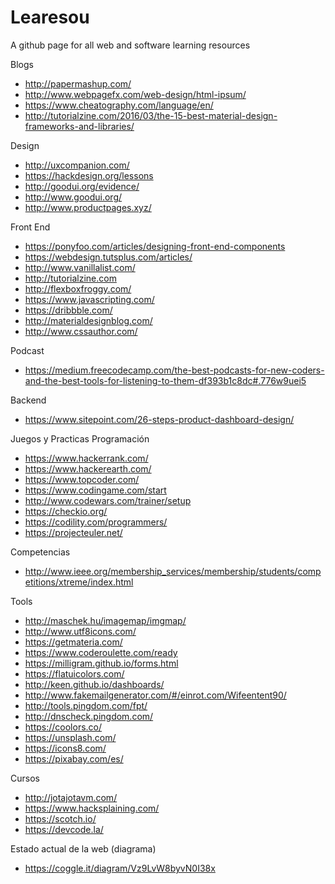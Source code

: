 # Learesou
A github page for all web and software learning resources

Blogs
* http://papermashup.com/
* http://www.webpagefx.com/web-design/html-ipsum/
* https://www.cheatography.com/language/en/
* http://tutorialzine.com/2016/03/the-15-best-material-design-frameworks-and-libraries/

Design
* http://uxcompanion.com/
* https://hackdesign.org/lessons
* http://goodui.org/evidence/
* http://www.goodui.org/
* http://www.productpages.xyz/


Front End
* https://ponyfoo.com/articles/designing-front-end-components
* https://webdesign.tutsplus.com/articles/
* http://www.vanillalist.com/
* http://tutorialzine.com
* http://flexboxfroggy.com/
* https://www.javascripting.com/
* https://dribbble.com/
* http://materialdesignblog.com/
* http://www.cssauthor.com/



Podcast
* https://medium.freecodecamp.com/the-best-podcasts-for-new-coders-and-the-best-tools-for-listening-to-them-df393b1c8dc#.776w9uei5

Backend
* https://www.sitepoint.com/26-steps-product-dashboard-design/

Juegos y Practicas Programación
* https://www.hackerrank.com/
* https://www.hackerearth.com/
* https://www.topcoder.com/
* https://www.codingame.com/start
* http://www.codewars.com/trainer/setup
* https://checkio.org/
* https://codility.com/programmers/
* https://projecteuler.net/

Competencias
* http://www.ieee.org/membership_services/membership/students/competitions/xtreme/index.html

Tools
* http://maschek.hu/imagemap/imgmap/
* http://www.utf8icons.com/
* https://getmateria.com/
* https://www.coderoulette.com/ready
* https://milligram.github.io/forms.html
* https://flatuicolors.com/
* http://keen.github.io/dashboards/
* http://www.fakemailgenerator.com/#/einrot.com/Wifeentent90/
* http://tools.pingdom.com/fpt/
* http://dnscheck.pingdom.com/
* https://coolors.co/
* https://unsplash.com/
* https://icons8.com/
* https://pixabay.com/es/




Cursos 
* http://jotajotavm.com/
* https://www.hacksplaining.com/
* https://scotch.io/
* https://devcode.la/


Estado actual de la web (diagrama)
* https://coggle.it/diagram/Vz9LvW8byvN0I38x

